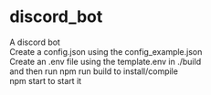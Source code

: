 # discord_bot
A discord bot  
Create a config.json using the config_example.json  
Create an .env file using the template.env in ./build  
and then run npm run build to install/compile  
npm start to start it
